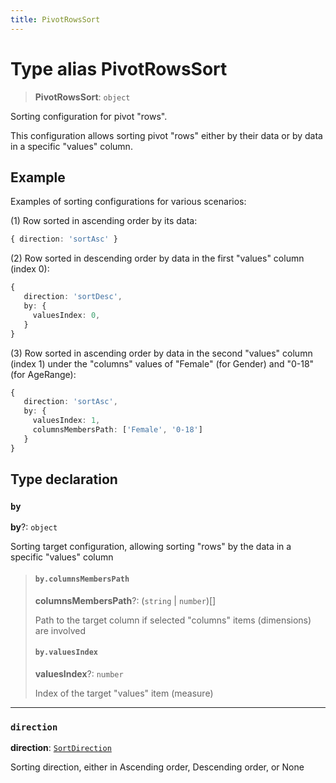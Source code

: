 ```yaml
---
title: PivotRowsSort
---
```


# Type alias PivotRowsSort

> **PivotRowsSort**: `object`

Sorting configuration for pivot "rows".

This configuration allows sorting pivot "rows" either by their data or by data in a specific "values" column.

## Example

Examples of sorting configurations for various scenarios:

(1) Row sorted in ascending order by its data:
```ts
{ direction: 'sortAsc' }
```

(2) Row sorted in descending order by data in the first "values" column (index 0):
```ts
{
   direction: 'sortDesc',
   by: {
     valuesIndex: 0,
   }
}
```

(3) Row sorted in ascending order by data in the second "values" column (index 1) under the "columns" values of "Female" (for Gender) and "0-18" (for AgeRange):
```ts
{
   direction: 'sortAsc',
   by: {
     valuesIndex: 1,
     columnsMembersPath: ['Female', '0-18']
   }
}
```

## Type declaration

### `by`

**by**?: `object`

Sorting target configuration, allowing sorting "rows" by the data in a specific "values" column

> #### `by.columnsMembersPath`
>
> **columnsMembersPath**?: (`string` \| `number`)[]
>
> Path to the target column if selected "columns" items (dimensions) are involved
>
> #### `by.valuesIndex`
>
> **valuesIndex**?: `number`
>
> Index of the target "values" item (measure)
>
>

***

### `direction`

**direction**: [`SortDirection`](type-alias.SortDirection.md)

Sorting direction, either in Ascending order, Descending order, or None

